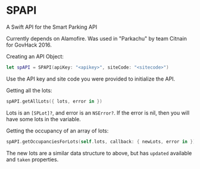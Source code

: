 # SPAPI
A Swift API for the Smart Parking API 

Currently depends on Alamofire. Was used in "Parkachu" by team Citnain for GovHack 2016.

Creating an API Object:
```swift
let spAPI = SPAPI(apiKey: "<apikey>", siteCode: "<sitecode>")
```
Use the API key and site code you were provided to initialize the API.

Getting all the lots:
```swift
spAPI.getAllLots({ lots, error in })
```
Lots is an ```[SPLot]?```, and error is an ```NSError?```. If the error is nil, then you will have some lots in the variable.

Getting the occupancy of an array of lots:
```swift
spAPI.getOccupanciesForLots(self.lots, callback: { newLots, error in })
```
The new lots are a similar data structure to above, but has ```updated``` available and ```taken``` properties.
